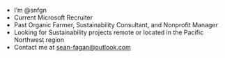 - I’m @snfgn
- Current Microsoft Recruiter
- Past Organic Farmer, Sustainability Consultant, and Nonprofit Manager
- Looking for Sustainability projects remote or located in the Pacific Northwest region
- Contact me at sean-fagan@outlook.com 

<!---
snfgn/snfgn is a ✨ special ✨ repository because its `README.md` (this file) appears on your GitHub profile.
You can click the Preview link to take a look at your changes.
--->

